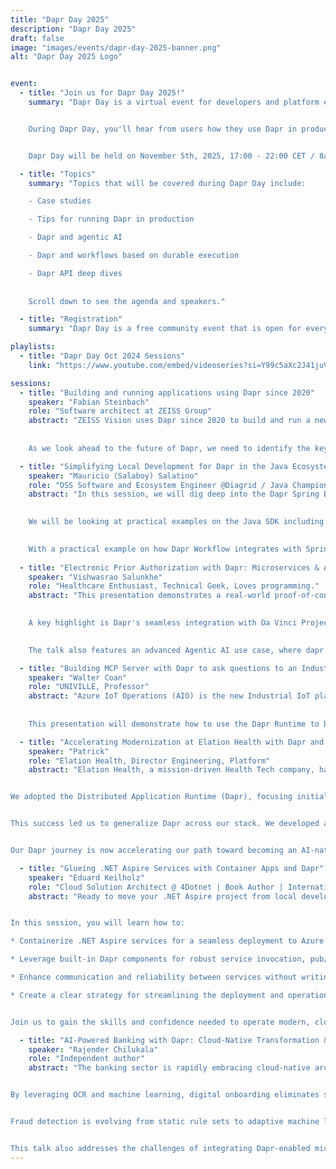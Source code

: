 ```yaml
---
title: "Dapr Day 2025"
description: "Dapr Day 2025"
draft: false
image: "images/events/dapr-day-2025-banner.png"
alt: "Dapr Day 2025 Logo"


event:
  - title: "Join us for Dapr Day 2025!"
    summary: "Dapr Day is a virtual event for developers and platform engineers to learn about Dapr, the distributed application runtime, a graduated CNCF project used by many organizations to build secure and reliable microservices and agentic AI systems.


    During Dapr Day, you'll hear from users how they use Dapr in production and learn from subject matter experts and maintainers how to use the latest Dapr features.


    Dapr Day will be held on November 5th, 2025, 17:00 - 22:00 CET / 8am - 1pm PST."

  - title: "Topics"
    summary: "Topics that will be covered during Dapr Day include:

    - Case studies

    - Tips for running Dapr in production

    - Dapr and agentic AI

    - Dapr and workflows based on durable execution

    - Dapr API deep dives
    
    
    Scroll down to see the agenda and speakers."

  - title: "Registration"
    summary: "Dapr Day is a free community event that is open for everyone. Register using the form below."

playlists:
  - title: "Dapr Day Oct 2024 Sessions"
    link: "https://www.youtube.com/embed/videoseries?si=Y99c5aXc2J41juVo&amp;list=PLcip_LgkYwzsFZ65fIzeOmJBQHwcPQ_gE"

sessions:
  - title: "Building and running applications using Dapr since 2020"
    speaker: "Fabian Steinbach"
    role: "Software architect at ZEISS Group"
    abstract: "ZEISS Vision uses Dapr since 2020 to build and run a new cloud native order fulfillment system. 5 years later it is time to reflect on the journey. What kind of challenges have we faced and what are the learnings? What building blocks are we using and what have we learned using them.
    
    
    As we look ahead to the future of Dapr, we need to identify the key building blocks we want to use to support our continued journey."

  - title: "Simplifying Local Development for Dapr in the Java Ecosystem"
    speaker: "Mauricio (Salaboy) Salatino"
    role: "OSS Software and Ecosystem Engineer @Diagrid / Java Champion / Cloud Native Ambassador" 
    abstract: "In this session, we will dig deep into the Dapr Spring Boot and Quarkus integration, highlighting the importance of simplifying the developer experience when targeting specific communities that are tied to a particular set of tools and frameworks.
    

    We will be looking at practical examples on the Java SDK including the gaps and missing bits that are still on the roadmap.
    

    With a practical example on how Dapr Workflow integrates with Spring AI, this session is designed to give Java developers an overview about how they can start using Dapr with their Spring Boot and Quarkus applications."
  
  - title: "Electronic Prior Authorization with Dapr: Microservices & Agentic AI PoC for the Healthcare Industry"
    speaker: "Vishwasrao Salunkhe"
    role: "Healthcare Enthusiast, Technical Geek, Loves programming."
    abstract: "This presentation demonstrates a real-world proof-of-concept for an electronic prior authorization (e-PA) workflow, built with the dapr. The solution uses microservices for different e-PA stages, leveraging dapr's Pub/Sub and State Management building blocks for orchestration and state persistence. 
    

    A key highlight is Dapr's seamless integration with Da Vinci Project standards—specifically, the Coverage Requirements Discovery (CRD), Documentation Templates and Rules (DTR), and Prior Authorization Support (PAS) implementation guides via CDS Hooks technology. This approach directly aligns with the CMS HTI-4 Rule (CMS-0057-F) to improve e-PA processes.
    

    The talk also features an advanced Agentic AI use case, where dapr agents automate decision-making. Attendees will learn how to use multiple dapr building blocks to create a scalable, standards-compliant solution for complex healthcare workflows, providing a valuable blueprint for developing future-proof applications."

  - title: "Building MCP Server with Dapr to ask questions to an Industrial device with Azure IoT Operations"
    speaker: "Walter Coan"
    role: "UNIVILLE, Professor"
    abstract: "Azure IoT Operations (AIO) is the new Industrial IoT platform from Microsoft Azure, and it's using Dapr as the default way to develop new modules to publish into the AIO Kubernetes device.
    
    
    This presentation will demonstrate how to use the Dapr Runtime to build an MCP Server, publish it to a Kubernetes cluster running Azure IoT Operations, and query real-state data from an integrated industrial device over the OPC UA protocol."

  - title: "Accelerating Modernization at Elation Health with Dapr and Event-Driven Architecture"
    speaker: "Patrick"
    role: "Elation Health, Director Engineering, Platform"
    abstract: "Elation Health, a mission-driven Health Tech company, has supported independent Primary Care providers for 15 years with an All-in-One EHR solution, initially built on a monolithic architecture internally branded as \"hippo.\" As the company scaled, the growing complexity of this monolith increasingly hampered the engineering team's ability to rapidly deliver value and innovation. An initial attempt to introduce microservices resulted in a brittle \"distributed monolith\" due to a lack of standardized framework. To address this, the engineering team pivoted to an event-driven architecture (EDA), leveraging Apache Kafka (managed through Confluent) as the communication backbone. This transition, while necessary, introduced new complexity for engineers managing Pub/Sub applications, leading to inconsistent implementations and inadequate guardrails for fault tolerance (e.g., retries, Dead Letter Queues).


We adopted the Distributed Application Runtime (Dapr), focusing initially on its PubSub building block. Dapr provided excellent Kafka support and a standardized, fault-tolerant programming model, especially crucial for our Python/FastAPI ecosystem. By leveraging Dapr’s SDK, we offered engineers an abstraction that felt familiar—similar to the traditional Request/Response model—while automatically enforcing essential resiliency policies.


This success led us to generalize Dapr across our stack. We developed a comprehensive microservices template using copier and integrated it with a Helm chart that automatically provisions and configures relevant Dapr components. This standardization allows engineers to seamlessly adopt Dapr features in seconds and enables the engineering team to roll out fleet-wide component changes in minutes.


Our Dapr journey is now accelerating our path toward becoming an AI-native EHR. The immediate integration of features like Dapr Workflows is instrumental in quickly innovating and building new AI use cases. Dapr has proven to be a critical accelerator, transforming our delivery velocity and empowering our small, mighty team to focus on clinical value rather than infrastructure complexity."

  - title: "Glueing .NET Aspire Services with Container Apps and Dapr"
    speaker: "Eduard Keilholz"
    role: "Cloud Solution Architect @ 4Dotnet | Book Author | International Conference Speaker | Founder of https://spreaview.com"
    abstract: "Ready to move your .NET Aspire project from local development to a production-ready cloud environment? This session provides a practical roadmap for deploying multi-service .NET solutions using Azure Container Apps and Dapr, tackling the common challenges of scaling, inter-service communication, and resilience.


In this session, you will learn how to:

* Containerize .NET Aspire services for a seamless deployment to Azure Container Apps.

* Leverage built-in Dapr components for robust service invocation, pub/sub messaging, and state management.

* Enhance communication and reliability between services without writing complex, boilerplate code.

* Create a clear strategy for streamlining the deployment and operation of your applications on Azure.


Join us to gain the skills and confidence needed to operate modern, cloud-native .NET solutions in production. This session is essential for developers and architects looking to simplify their service landscape and accelerate their deployment pipeline."

  - title: "AI-Powered Banking with Dapr: Cloud-Native Transformation & Fraud Detection"
    speaker: "Rajender Chilukala"
    role: "Independent author"
    abstract: "The banking sector is rapidly embracing cloud-native architectures and intelligent automation to compete with agile fintech innovators. This session explores how Dapr can accelerate digital transformation across three key domains: AI-driven customer onboarding, scalable core banking systems, and real-time fraud detection.


By leveraging OCR and machine learning, digital onboarding eliminates slow, paper-based account opening, while biometric verification ensures both speed and security. Dapr’s distributed application runtime enables modular, event-driven architectures that overcome the rigidity of legacy monoliths, supporting containerized deployments, resilient service-to-service communication, and API-first integration. This shift unlocks continuous operations and seamless scaling for core banking workloads.


Fraud detection is evolving from static rule sets to adaptive machine learning models that continuously learn from transaction streams. Coupled with Dapr’s support for pub/sub messaging and event-driven pipelines, financial institutions can process high-volume, low-latency data to identify anomalies in real time.


This talk also addresses the challenges of integrating Dapr-enabled microservices with established mainframes, meeting diverse regulatory demands, and ensuring data protection. Attendees will gain practical insights into how Dapr empowers banks to deliver elastic scalability, secure customer experiences, and future-ready architectures turning compliance and innovation into complementary forces."
---
```

